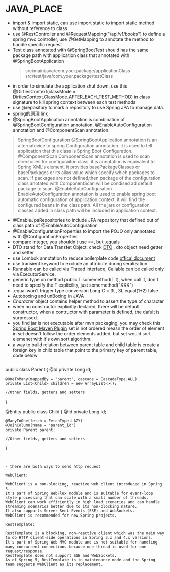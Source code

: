 # JAVA_PLACE

- import & import static, can use import static to import static method without reference to class
- use @RestController and @RequestMapping("/api/v1/books") to define a spring mvc controller, use @GetMapping to annotate the method to handle specific request
- Test class annotated with @SpringBootTest should has the same package path with application class that annotated with @SpringBootApplication
  > src/main/java/com.your.package/applicationClass   src/test/java/com.your.package/testClass
- in order to simulate the application shut down, use this @DirtiesContext(classMode = DirtiesContext.ClassMode.AFTER_EACH_TEST_METHOD) in class signature to kill spring context between each test methods
- use @repository to mark a repository to use Spring JPA to manage data.
- spring的原理 [link](https://github.wdf.sap.corp/d022051/SpringTutorial/wiki/SpringContext)
- @SpringBootApplication annotation is combination of @SpringBootConfiguration annotation, @EnableAutoConfiguration annotation and @ComponentScan annotation.
  
> SpringBootConfiguration
@SpringBootApplication annotation is an alternatevice to spring Configuration annotation. it is used to tell application that this class is Spring Boot Configuration.
@ComponentScan
ComponentScan annotation is used to scan directories for configuraiton class. it is annotation is equivalent to Spring XML's element. it provides basePackageClasses or basePackages or its alias value which specify which packages to scan. If packages are not defined,then package of the configuration class anotated with ComponentScan will be condised ad default package to scan.
@EnableAutoConfiguration
EnableAutoConfiguration annotation is used to enable spring boot automatic configuration of application context. it will find the configured beans in the class path. All the jars or configuration classes added in class path will be included in application context.

- @EnableJpaRepositories to include JPA repository that defined out of class path of @EnableAutoConfiguration
- @EnableConfigurationProperties to import the POJO only annotated with @ConfigurationProperties
- compare integer, you shouldn't use ==, but .equals
- DTO stand for Data Transfet Object, check [DTO](https://martinfowler.com/eaaCatalog/dataTransferObject.html) , dto object need getter and setter
- use Lombok annotation to reduce boilerplate code [offical document](https://projectlombok.org/features/)
- use transient keyword to exclude an attribute during seralization
- Runnable can be called via Thread interface, Callable can be called only via ExecutorService.
- generic type on method   public <T> T somemethod(T t), when call it, don't need to specify the T explicility, just somemethod("XXX")
- .equal won't trigger type conversion Long C = 3L, 3L.equal(1+2) false
- Autoboxing and unBoxing in JAVA
- _Character_ object contains helper method to assert the type of character
- when no constructor explicitly declared, there will be default constructor, when a contructor with parameter is defined, the dafult is surpressed.
- you find jar is not executable after mvn packaging, you may check this [Spring Boot Maven Plugin](https://www.baeldung.com/spring-boot-fix-the-no-main-manifest-attribute)
set is not ordered measn the order of element in set doesn't follow the order elements added, but set would sort elemenet with it's own sort algorithm.
- a way to build relation between parent table and child table is create a foreign key in child table that point to the primary key of parent table, code below
  ```java
public class Parent {
    @Id
    private Long id;

    @OneToMany(mappedBy = "parent", cascade = CascadeType.ALL)
    private List<Child> children = new ArrayList<>();

    //Other fields, getters and setters
}

@Entity
public class Child {
    @Id
    private Long id;

    @ManyToOne(fetch = FetchType.LAZY)
    @JoinColumn(name = "parent_id")
    private Parent parent;

    //Other fields, getters and setters
}
  ```


- there are both ways to send http request

WebClient:

WebClient is a non-blocking, reactive web client introduced in Spring 5.
It's part of Spring WebFlux module and is suitable for event-loop style processing that can scale with a small number of threads.
WebClient can work efficiently in high load scenarios and can handle streaming scenarios better due to its non-blocking nature.
It also supports Server-Sent Events (SSE) and WebSockets.
WebClient is recommended for new Spring projects.

RestTemplate:

RestTemplate is a blocking, non-reactive client which was the main way to do HTTP client-side operations in Spring 3.x and 4.x versions.
It's part of Spring Web MVC module and is not suitable for handling many concurrent connections because one thread is used for one request/response.
RestTemplate does not support SSE and WebSockets.
As of Spring 5, RestTemplate is in maintenance mode and the Spring team suggests WebClient as its replacement.
